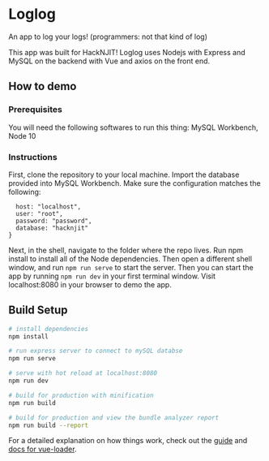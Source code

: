 # Loglog

An app to log your logs! (programmers: not that kind of log)

This app was built for HackNJIT! Loglog uses Nodejs with Express and MySQL on the backend with Vue and axios on the front end. 

## How to demo
### Prerequisites
You will need the following softwares to run this thing: MySQL Workbench, Node 10 

### Instructions
First, clone the repository to your local machine. Import the database provided into MySQL Workbench. Make sure the configuration matches the following:
```{
  host: "localhost",
  user: "root",
  password: "password",
  database: "hacknjit"
}
```

Next, in the shell, navigate to the folder where the repo lives. Run npm install to install all of the Node dependencies. Then open a different shell window, and run `npm run serve` to start the server. Then you can start the app by running `npm run dev` in your first terminal window. Visit localhost:8080 in your browser to demo the app. 


## Build Setup

``` bash
# install dependencies
npm install

# run express server to connect to mySQL databse
npm run serve

# serve with hot reload at localhost:8080
npm run dev

# build for production with minification
npm run build

# build for production and view the bundle analyzer report
npm run build --report
```

For a detailed explanation on how things work, check out the [guide](http://vuejs-templates.github.io/webpack/) and [docs for vue-loader](http://vuejs.github.io/vue-loader).
